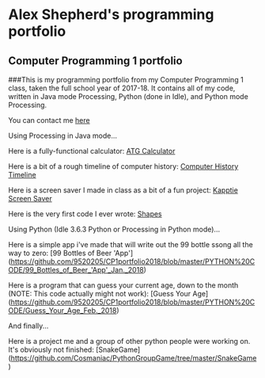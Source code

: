 # Alex Shepherd's programming portfolio
## Computer Programming 1 portfolio


###This is my programming portfolio from my Computer Programming 1 class, taken the full school year of 2017-18. It contains all of my code, written in Java mode Processing, Python (done in Idle), and Python mode Processing.


You can contact me [here](alexshep9520@granitesd.org)

Using Processing in Java mode...


Here is a fully-functional calculator: [ATG Calculator](https://github.com/9520205/CP1portfolio2018/blob/master/ATG_Calculator_Dec._2017)


Here is a bit of a rough timeline of computer history: [Computer History Timeline](https://github.com/9520205/CP1portfolio2018/blob/master/Computer_History_Timeline_Oct._2017)


Here is a screen saver I made in class as a bit of a fun project: [Kapptie Screen Saver](https://github.com/9520205/CP1portfolio2018/blob/master/Kapptie_Screen_Saver_Nov._2017)


Here is the very first code I ever wrote: [Shapes](https://github.com/9520205/CP1portfolio2018/blob/master/Shapes_Oct._2017)


Using Python (Idle 3.6.3 Python or Processing in Python mode)...


Here is a simple app i've made that will write out the 99 bottle ssong all the way to zero: [99 Bottles of Beer 'App'] (https://github.com/9520205/CP1portfolio2018/blob/master/PYTHON%20CODE/99_Bottles_of_Beer_'App'_Jan._2018)


Here is a program that can guess your current age, down to the month (NOTE: This code actually might not work): [Guess Your Age] (https://github.com/9520205/CP1portfolio2018/blob/master/PYTHON%20CODE/Guess_Your_Age_Feb._2018)


And finally...


Here is a project me and a group of other python people were working on. It's obviously not finished: [SnakeGame] (https://github.com/Cosmaniac/PythonGroupGame/tree/master/SnakeGame)




